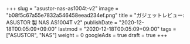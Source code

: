 +++
slug = "asustor-nas-as1004t-v2"
image = "b08f5c67a55e7832a546458eead234ef.png"
title = "ガジェットレビュー: ASUSTOR 製 NAS AS1004T v2"
publishDate = "2020-12-18T00:05:09+09:00"
lastmod = "2020-12-18T00:05:09+09:00"
tags = ["ASUSTOR", "NAS"]
weight = 0
googleAds = true
draft = true
+++